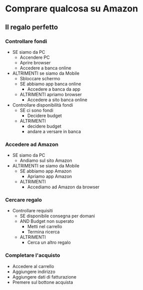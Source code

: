 # Comprare qualcosa su Amazon
## Il regalo perfetto

### Controllare fondi

- SE siamo da PC
    - Accendere PC
    - Aprire browser
    - Accedere a banca online
- ALTRIMENTI se siamo da Mobile
    - Sbloccare schermo
    - SE abbiamo app banca online
        - Accedere a banca da app
    - ALTRIMENTI apriamo browser
        - Accedere a sito banca online
- Controllare disponibilità fondi
    - SE ci sono fondi
        - Decidere budget
     - ALTRIMENTI
        - decidere budget
        - andare a versare in banca

### Accedere ad Amazon

- SE siamo da PC
    - Andiamo sul sito Amazon
- ALTRIMENTI se siamo da Mobile
    - SE abbiamo app Amazon
        - Apriamo app Amazon
    - ALTRIMENTI
        - Accediamo ad Amazon da browser

### Cercare regalo

- Controllare requisiti
    - SE disponibile consegna per domani 
    - AND Budget non superato 
         - Metti nel carrello
         - Termina ricerca
    - ALTRIMENTI
        - Cerca un altro regalo

### Completare l'acquisto

- Accedere al carrello
- Aggiungere indirizzo
- Aggiungere dati di fatturazione 
- Premere sul bottone acquista
